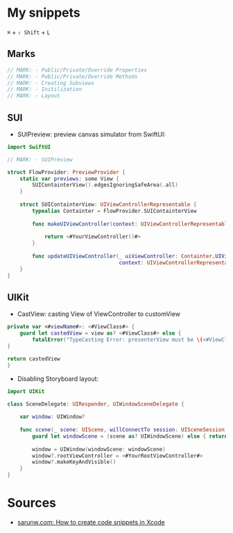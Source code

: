 # My snippets

`⌘` + `⇧ Shift` + `L`

## Marks
```swift
// MARK: - Public/Private/Override Properties
// MARK: - Public/Private/Override Methods
// MARK: - Creating Subviews
// MARK: - Initilization
// MARK: - Layout
```
## SUI

- SUIPreview: preview canvas simulator from SwiftUI:

```swift
import SwiftUI

// MARK: - SUIPreview

struct FlowProvider: PreviewProvider {
    static var previews: some View {
        SUIContainterView().edgesIgnoringSafeArea(.all)
    }
    
    struct SUIContainterView: UIViewControllerRepresentable {
        typealias Containter = FlowProvider.SUIContainterView
        
        func makeUIViewController(context: UIViewControllerRepresentableContext<Containter>) -> <#YourViewController#> {
            
            return <#YourViewController()#>
        }
        
        func updateUIViewController(_ uiViewController: Containter.UIViewControllerType,
                                    context: UIViewControllerRepresentableContext<Containter>) { }
    }
}
```

## UIKit

- CastView: casting View of ViewController to customView

```swift
private var <#viewName#>: <#ViewClass#> {
    guard let castedView = view as? <#ViewClass#> else {
        fatalError("TypeCasting Error: presenterView must be \(<#ViewClass#>.self)")
}

return castedView
}
```

- Disabling Storyboard layout:

```swift
import UIKit

class SceneDelegate: UIResponder, UIWindowSceneDelegate {
    
    var window: UIWindow?
    
    func scene(_ scene: UIScene, willConnectTo session: UISceneSession, options connectionOptions: UIScene.ConnectionOptions) {
        guard let windowScene = (scene as? UIWindowScene) else { return }
        
        window = UIWindow(windowScene: windowScene)
        window?.rootViewController = <#YourRootViewController#>
        window?.makeKeyAndVisible()
    }
}
```

# Sources

- [sarunw.com: How to create code snippets in Xcode](https://sarunw.com/posts/how-to-create-code-snippets-in-xcode/)